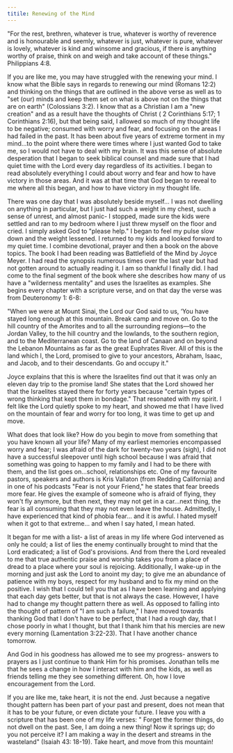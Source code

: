 ```yaml
---
titile: Renewing of the Mind
---
```


"For the rest, brethren, whatever is true, whatever is worthy of reverence and is honourable and seemly, whatever is just, whatever is pure, whatever is lovely, whatever is kind and winsome and gracious, if there is anything worthy of praise, think on and weigh and take account of these things." Philippians 4:8.

If you are like me, you may have struggled with the renewing your mind. I know what the Bible says in regards to renewing our mind (Romans 12:2) and thinking on the things that are outlined in the above verse as well as to "set (our) minds and keep them set on what is above not on the things that are on earth" (Colossians 3:2). I know that as a Christian I am a "new creation" and as a result have the thoughts of Christ ( 2 Corinthians 5:17; 1 Corinthians 2:16), but that being said, I allowed so much of my thought life to be negative; consumed with worry and fear, and focusing on the areas I had failed in the past. It has been about five years of extreme torment in my mind...to the point where there were times where I just wanted God to take me, so I would not have to deal with my brain. It was this sense of absolute desperation that I began to seek biblical counsel and made sure that I had quiet time with the Lord every day regardless of its activities. I began to read absolutely everything I could about worry and fear and how to have victory in those areas. And it was at that time that God began to reveal to me where all this began, and how to have victory in my thought life.

There was one day that I was absolutely beside myself... I was not dwelling on anything in particular, but I just had such a weight in my chest, such a sense of unrest, and almost panic- I stopped, made sure the kids were settled and ran to my bedroom where I just threw myself on the floor and cried. I simply asked God to "please help." I began to feel my pulse slow down and the weight lessened. I returned to my kids and looked forward to my quiet time. I combine devotional, prayer and then a book on the above topics. The book I had been reading was Battlefield of the Mind by Joyce Meyer. I had read the synopsis numerous times over the last year but had not gotten around to actually reading it. I am so thankful I finally did. I had come to the final segment of the book where she describes how many of us have a "wilderness mentality" and uses the Israelites as examples. She begins every chapter with a scripture verse, and on that day the verse was from Deuteronomy 1: 6-8:

"When we were at Mount Sinai, the Lord our God said to us, ‘You have stayed long enough at this mountain. Break camp and move on. Go to the hill country of the Amorites and to all the surrounding regions—to the Jordan Valley, to the hill country and the lowlands, to the southern region, and to the Mediterranean coast. Go to the land of Canaan and on beyond the Lebanon Mountains as far as the great Euphrates River. All of this is the land which I, the Lord, promised to give to your ancestors, Abraham, Isaac, and Jacob, and to their descendants. Go and occupy it."

Joyce explains that this is where the Israelites find out that it was only an eleven day trip to the promise land! She states that the Lord showed her that the Israelites stayed there for forty years because "certain types of wrong thinking that kept them in bondage." That resonated with my spirit. I felt like the Lord quietly spoke to my heart, and showed me that I have lived on the mountain of fear and worry for too long, it was time to get up and move.

What does that look like? How do you begin to move from something that you have known all your life? Many of my earliest memories encompassed worry and fear; I was afraid of the dark for twenty-two years (sigh), I did not have a successful sleepover until high school because I was afraid that something was going to happen to my family and I had to be there with them, and the list goes on...school, relationships etc. One of my favourite pastors, speakers and authors is Kris Vallaton (from Redding California) and in one of his podcasts "Fear is not your Friend," he states that fear breeds more fear. He gives the example of someone who is afraid of flying, they won't fly anymore, but then next, they may not get in a car...next thing, the fear is all consuming that they may not even leave the house. Admittedly, I have experienced that kind of phobia fear... and it is awful. I hated myself when it got to that extreme... and when I say hated, I mean hated.

It began for me with a list- a list of areas in my life where God intervened as only he could; a list of lies the enemy continually brought to mind that the Lord eradicated; a list of God's provisions. And from there the Lord revealed to me that true authentic praise and worship takes you from a place of dread to a place where your soul is rejoicing. Additionally, I wake-up in the morning and just ask the Lord to anoint my day; to give me an abundance of patience with my boys, respect for my husband and to fix my mind on the positive. I wish that I could tell you that as I have been learning and applying that each day gets better, but that is not always the case. However, I have had to change my thought pattern there as well. As opposed to falling into the thought of pattern of "I am such a failure," I have moved towards thanking God that I don't have to be perfect, that I had a rough day, that I chose poorly in what I thought, but that I thank him that his mercies are new every morning (Lamentation 3:22-23). That I have another chance tomorrow.

And God in his goodness has allowed me to see my progress- answers to prayers as I just continue to thank Him for his promises. Jonathan tells me that he sees a change in how I interact with him and the kids, as well as friends telling me they see something different. Oh, how I love encouragement from the Lord.

If you are like me, take heart, it is not the end. Just because a negative thought pattern has been part of your past and present, does not mean that it has to be your future, or even dictate your future. I leave you with a scripture that has been one of my life verses: " Forget the former things, do not dwell on the past. See, I am doing a new thing! Now it springs up; do you not perceive it? I am making a way in the desert and streams in the wasteland" (Isaiah 43: 18-19). Take heart, and move from this mountain!
